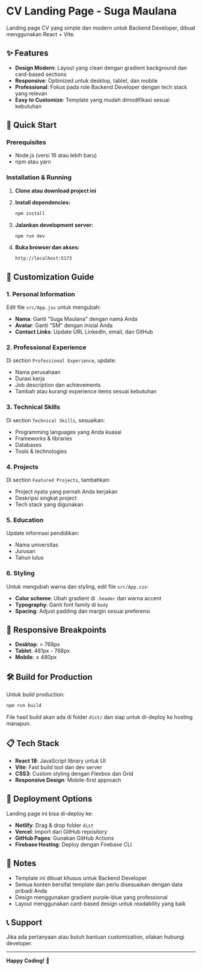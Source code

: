 # CV Landing Page - Suga Maulana

Landing page CV yang simple dan modern untuk Backend Developer, dibuat menggunakan React + Vite.

## ✨ Features

- **Design Modern**: Layout yang clean dengan gradient background dan card-based sections
- **Responsive**: Optimized untuk desktop, tablet, dan mobile
- **Professional**: Fokus pada role Backend Developer dengan tech stack yang relevan
- **Easy to Customize**: Template yang mudah dimodifikasi sesuai kebutuhan

## 🚀 Quick Start

### Prerequisites
- Node.js (versi 16 atau lebih baru)
- npm atau yarn

### Installation & Running

1. **Clone atau download project ini**

2. **Install dependencies:**
   ```bash
   npm install
   ```

3. **Jalankan development server:**
   ```bash
   npm run dev
   ```

4. **Buka browser dan akses:**
   ```
   http://localhost:5173
   ```

## 🎨 Customization Guide

### 1. Personal Information
Edit file `src/App.jsx` untuk mengubah:
- **Nama**: Ganti "Suga Maulana" dengan nama Anda
- **Avatar**: Ganti "SM" dengan inisial Anda
- **Contact Links**: Update URL LinkedIn, email, dan GitHub

### 2. Professional Experience
Di section `Professional Experience`, update:
- Nama perusahaan
- Durasi kerja
- Job description dan achievements
- Tambah atau kurangi experience items sesuai kebutuhan

### 3. Technical Skills
Di section `Technical Skills`, sesuaikan:
- Programming languages yang Anda kuasai
- Frameworks & libraries
- Databases
- Tools & technologies

### 4. Projects
Di section `Featured Projects`, tambahkan:
- Project nyata yang pernah Anda kerjakan
- Deskripsi singkat project
- Tech stack yang digunakan

### 5. Education
Update informasi pendidikan:
- Nama universitas
- Jurusan
- Tahun lulus

### 6. Styling
Untuk mengubah warna dan styling, edit file `src/App.css`:
- **Color scheme**: Ubah gradient di `.header` dan warna accent
- **Typography**: Ganti font family di `body`
- **Spacing**: Adjust padding dan margin sesuai preferensi

## 📱 Responsive Breakpoints

- **Desktop**: > 768px
- **Tablet**: 481px - 768px  
- **Mobile**: ≤ 480px

## 🛠 Build for Production

Untuk build production:

```bash
npm run build
```

File hasil build akan ada di folder `dist/` dan siap untuk di-deploy ke hosting manapun.

## 📋 Tech Stack

- **React 18**: JavaScript library untuk UI
- **Vite**: Fast build tool dan dev server
- **CSS3**: Custom styling dengan Flexbox dan Grid
- **Responsive Design**: Mobile-first approach

## 🚀 Deployment Options

Landing page ini bisa di-deploy ke:
- **Netlify**: Drag & drop folder `dist`
- **Vercel**: Import dari GitHub repository
- **GitHub Pages**: Gunakan GitHub Actions
- **Firebase Hosting**: Deploy dengan Firebase CLI

## 📝 Notes

- Template ini dibuat khusus untuk Backend Developer
- Semua konten bersifat template dan perlu disesuaikan dengan data pribadi Anda
- Design menggunakan gradient purple-blue yang professional
- Layout menggunakan card-based design untuk readability yang baik

## 📞 Support

Jika ada pertanyaan atau butuh bantuan customization, silakan hubungi developer.

---

**Happy Coding!** 🎉

